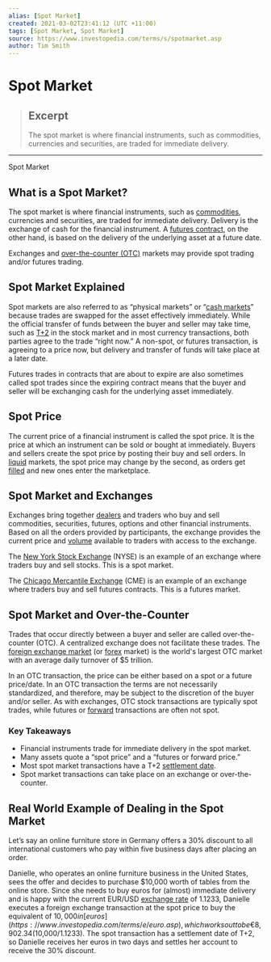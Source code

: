 ```yaml
---
alias: [Spot Market]
created: 2021-03-02T23:41:12 (UTC +11:00)
tags: [Spot Market, Spot Market]
source: https://www.investopedia.com/terms/s/spotmarket.asp
author: Tim Smith
---
```


# Spot Market

> ## Excerpt
> The spot market is where financial instruments, such as commodities, currencies and securities, are traded for immediate delivery.

---

Spot Market
## What is a Spot Market?

The spot market is where financial instruments, such as [commodities](https://www.investopedia.com/terms/c/commodity.asp), currencies and securities, are traded for immediate delivery. Delivery is the exchange of cash for the financial instrument. A [futures contract](https://www.investopedia.com/terms/f/futurescontract.asp), on the other hand, is based on the delivery of the underlying asset at a future date.

Exchanges and [over-the-counter (OTC)](https://www.investopedia.com/terms/o/otc.asp) markets may provide spot trading and/or futures trading. 

## Spot Market Explained

Spot markets are also referred to as “physical markets” or “[cash markets](https://www.investopedia.com/terms/c/cashmarket.asp)” because trades are swapped for the asset effectively immediately. While the official transfer of funds between the buyer and seller may take time, such as [T+2](https://www.investopedia.com/terms/t/tplus1.asp) in the stock market and in most currency transactions, both parties agree to the trade “right now.” A non-spot, or futures transaction, is agreeing to a price now, but delivery and transfer of funds will take place at a later date.

Futures trades in contracts that are about to expire are also sometimes called spot trades since the expiring contract means that the buyer and seller will be exchanging cash for the underlying asset immediately.

## Spot Price

The current price of a financial instrument is called the spot price. It is the price at which an instrument can be sold or bought at immediately. Buyers and sellers create the spot price by posting their buy and sell orders. In [liquid](https://www.investopedia.com/terms/l/liquidity.asp) markets, the spot price may change by the second, as orders get [filled](https://www.investopedia.com/terms/f/fill.asp) and new ones enter the marketplace.

## Spot Market and Exchanges

Exchanges bring together [dealers](https://www.investopedia.com/terms/d/dealer.asp) and traders who buy and sell commodities, securities, futures, options and other financial instruments. Based on all the orders provided by participants, the exchange provides the current price and [volume](https://www.investopedia.com/terms/v/volume.asp) available to traders with access to the exchange.

The [New York Stock Exchange](https://www.investopedia.com/terms/n/nyse.asp) (NYSE) is an example of an exchange where traders buy and sell stocks. This is a spot market.

The [Chicago Mercantile Exchange](https://www.investopedia.com/terms/c/cme.asp) (CME) is an example of an exchange where traders buy and sell futures contracts. This is a futures market.

## Spot Market and Over-the-Counter

Trades that occur directly between a buyer and seller are called over-the-counter (OTC). A centralized exchange does not facilitate these trades. The [foreign exchange market](https://www.investopedia.com/terms/forex/f/foreign-exchange-markets.asp) (or [forex](https://www.investopedia.com/articles/forex/11/why-trade-forex.asp) market) is the world's largest OTC market with an average daily turnover of $5 trillion.

In an OTC transaction, the price can be either based on a spot or a future price/date. In an OTC transaction the terms are not necessarily standardized, and therefore, may be subject to the discretion of the buyer and/or seller. As with exchanges, OTC stock transactions are typically spot trades, while futures or [forward](https://www.investopedia.com/terms/f/forwardcontract.asp) transactions are often not spot.

### Key Takeaways

-   Financial instruments trade for immediate delivery in the spot market.
-   Many assets quote a “spot price” and a “futures or forward price.”
-   Most spot market transactions have a T+2 [settlement date](https://www.investopedia.com/terms/s/settlementdate.asp).
-   Spot market transactions can take place on an exchange or over-the-counter.

## Real World Example of Dealing in the Spot Market

Let’s say an online furniture store in Germany offers a 30% discount to all international customers who pay within five business days after placing an order.

Danielle, who operates an online furniture business in the United States, sees the offer and decides to purchase $10,000 worth of tables from the online store. Since she needs to buy euros for (almost) immediate delivery and is happy with the current EUR/USD [exchange rate](https://www.investopedia.com/terms/e/exchangerate.asp) of 1.1233, Danielle executes a foreign exchange transaction at the spot price to buy the equivalent of $10,000 in [euros](https://www.investopedia.com/terms/e/euro.asp), which works out to be €8,902.34 ($10,000/1.1233). The spot transaction has a settlement date of T+2, so Danielle receives her euros in two days and settles her account to receive the 30% discount.
